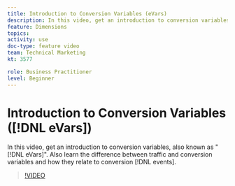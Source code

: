 ```yaml
---
title: Introduction to Conversion Variables (eVars)
description: In this video, get an introduction to conversion variables, also known as "eVars". Also learn the difference between traffic and conversion variables and how they relate to conversion events.
feature: Dimensions
topics: 
activity: use
doc-type: feature video
team: Technical Marketing
kt: 3577

role: Business Practitioner
level: Beginner
---
```


# Introduction to  Conversion Variables ([!DNL eVars])

In this video, get an introduction to conversion variables, also known as "[!DNL eVars]". Also learn the difference between traffic and conversion variables and how they relate to conversion [!DNL events].

>[!VIDEO](https://video.tv.adobe.com/v/28759/?quality=12)
